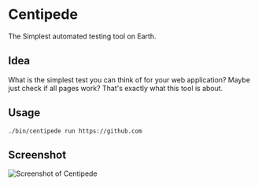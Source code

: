 # Centipede

The Simplest automated testing tool on Earth.

## Idea

What is the simplest test you can think of for your web application? Maybe just check if all pages work? That's exactly what this tool is about.

## Usage

```
./bin/centipede run https://github.com
```

## Screenshot

![Screenshot of Centipede](http://i.imgur.com/YQcj2dp.png "Screenshot of Centipede")
